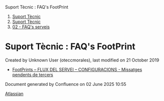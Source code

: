 Suport Tècnic : FAQ's FootPrint  

1.  [Suport Tècnic](index.html)
2.  [Suport Tècnic](13893782.html)
3.  [02 - FAQ's serveis](26313393.html)

Suport Tècnic : FAQ's FootPrint
===============================

Created by Unknown User (oteccmorales), last modified on 21 October 2019

*   [FootPrints – FLUX DEL SERVEI – CONFIGURACIONS - Missatges pendents de tercers](26313352.html)

  

Document generated by Confluence on 02 June 2025 10:55

[Atlassian](http://www.atlassian.com/)